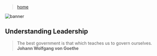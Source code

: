 > [home](/)

![banner](/governance/photos/banner.png)

## Understanding Leadership

> The best government is that which teaches us to govern ourselves.  
> **Johann Wolfgang von Goethe**

